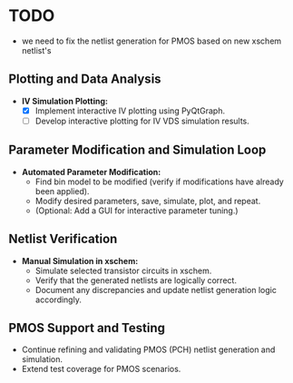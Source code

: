 # TODO

- we need to fix the netlist generation for PMOS based on new xschem netlist's

## Plotting and Data Analysis
- **IV Simulation Plotting:**
  - [x] Implement interactive IV plotting using PyQtGraph.
  - [ ] Develop interactive plotting for IV VDS simulation results.

## Parameter Modification and Simulation Loop
- **Automated Parameter Modification:**
  - Find bin model to be modified (verify if modifications have already been applied).
  - Modify desired parameters, save, simulate, plot, and repeat.
  - (Optional: Add a GUI for interactive parameter tuning.)

## Netlist Verification
- **Manual Simulation in xschem:**
  - Simulate selected transistor circuits in xschem.
  - Verify that the generated netlists are logically correct.
  - Document any discrepancies and update netlist generation logic accordingly.

## PMOS Support and Testing
- Continue refining and validating PMOS (PCH) netlist generation and simulation.
- Extend test coverage for PMOS scenarios.
